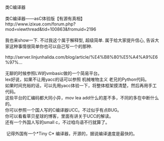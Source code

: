 <p>类C编译器<br /><br />类C编译器&mdash;&mdash;asC体验版【有源有真相】<br />http://www.izixue.com/forum.php?mod=viewthread&amp;tid=100863&amp;fromuid=2196<br /><br />我也来show一下. 不过我这个属于解释型, 超级简单. 属于给大家提升信心, 告诉大家这种事情很简单你也可以自己写一个的那种.<br /><br />http://server.linjunhalida.com/blog/article/%E4%B8%80%E5%A4%A9%E6%97%... <br /><br />无聊的时候参照LW的vmbasic做的一个简易平台。<br />lex好说，如果不让用yacc的话可以参照 机械唯物主义 老兄的Python代码。<br />如果时间充裕的话，可以先用yacc体验一下，将整体框架摸清楚，然后再用手工代码。<br />这些平台的汇编码都大同小异，mov lea add什么的差不多，不同的多在中断什么的。<br />你可以参照一个国人写的C编译器UCC。不过似乎有点BUG。<br />你可以看看草贝星球的博客，里面有讲关于UCC的解读。<br />还有一个外国人写的small c，不过咱鸟语不行就算了。 <br /><br />&nbsp;记得外国有一个*Tiny C* 编译器，开源的，据说编译速度是最快的。 <br /><br /></p>